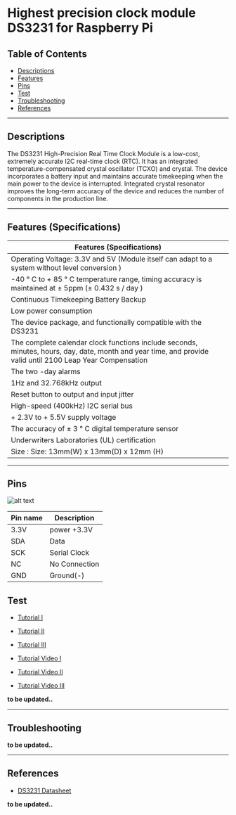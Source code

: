 # Highest precision clock module DS3231 for Raspberry Pi

## Table of Contents

-   [Descriptions](#descriptions)
-   [Features](#features)
-   [Pins](#pins)
-   [Test](#test)
-   [Troubleshooting](#troubleshooting)
-   [References](#references)

---

## Descriptions

The DS3231 High-Precision Real Time Clock Module is a low-cost, extremely accurate I2C real-time clock (RTC).
It has an integrated temperature-compensated crystal oscillator (TCXO) and crystal.
The device incorporates a battery input and maintains accurate timekeeping when the main power to the device is interrupted.
Integrated crystal resonator improves the long-term accuracy of the device and reduces the number of components in the production line.

---

## Features (Specifications)

| Features (Specifications)                                                                                                                                  |
| ---------------------------------------------------------------------------------------------------------------------------------------------------------- |
| Operating Voltage: 3.3V and 5V (Module itself can adapt to a system without level conversion )                                                             |
| -40 ° C to + 85 ° C temperature range, timing accuracy is maintained at ± 5ppm (± 0.432 s / day )                                                          |
| Continuous Timekeeping Battery Backup                                                                                                                      |
| Low power consumption                                                                                                                                      |
| The device package, and functionally compatible with the DS3231                                                                                            |
| The complete calendar clock functions include seconds, minutes, hours, day, date, month and year time, and provide valid until 2100 Leap Year Compensation |
| The two -day alarms                                                                                                                                        |
| 1Hz and 32.768kHz output                                                                                                                                   |
| Reset button to output and input jitter                                                                                                                    |
| High-speed (400kHz) I2C serial bus                                                                                                                         |
| + 2.3V to + 5.5V supply voltage                                                                                                                            |
| The accuracy of ± 3 ° C digital temperature sensor                                                                                                         |
| Underwriters Laboratories (UL) certification                                                                                                               |
| Size : Size: 13mm(W) x 13mm(D) x 12mm (H)                                                                                                                  |

---

## Pins

![alt text](https://bit.ly/32mMyNv 'RTC Pi')

| Pin name | Description   |
| -------- | ------------- |
| 3.3V     | power +3.3V   |
| SDA      | Data          |
| SCK      | Serial Clock  |
| NC       | No Connection |
| GND      | Ground(-)     |

## Test

-   [Tutorial I](https://bit.ly/3uKyzgn)
-   [Tutorial II](https://bit.ly/3mEAsZk)
-   [Tutorial III](https://bit.ly/3thJqOK)

-   [Tutorial Video I](https://youtu.be/MxUbqotDBnM)
-   [Tutorial Video II](https://youtu.be/4AmghIphVPw)
-   [Tutorial Video III](https://youtu.be/HP82VQxmfgE)

**to be updated..**

---

## Troubleshooting

**to be updated..**

---

## References

-   [DS3231 Datasheet](https://bit.ly/3dVqWNv)

**to be updated..**
